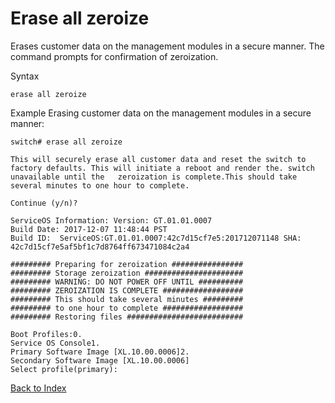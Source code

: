 # Erase all zeroize

Erases customer data on the management modules in a secure manner. The command prompts for confirmation of zeroization. 

Syntax

```erase all zeroize```

Example Erasing customer data on the management modules in a secure manner:

```
switch# erase all zeroize

This will securely erase all customer data and reset the switch to factory defaults. This will initiate a reboot and render the. switch unavailable until the   zeroization is complete.This should take several minutes to one hour to complete.

Continue (y/n)?

ServiceOS Information: Version: GT.01.01.0007 
Build Date: 2017-12-07 11:48:44 PST 
Build ID:  ServiceOS:GT.01.01.0007:42c7d15cf7e5:201712071148 SHA: 42c7d15cf7e5af5bf1c7d8764ff673471084c2a4

######### Preparing for zeroization ################
######### Storage zeroization ###################### 
######### WARNING: DO NOT POWER OFF UNTIL ########## 
######### ZEROIZATION IS COMPLETE ################## 
######### This should take several minutes ######### 
######### to one hour to complete ################## 
######### Restoring files ##########################

Boot Profiles:0. 
Service OS Console1. 
Primary Software Image [XL.10.00.0006]2. 
Secondary Software Image [XL.10.00.0006]
Select profile(primary):
```

[Back to Index](#index)
